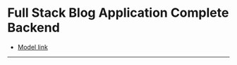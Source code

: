 # Full Stack Blog Application Complete Backend

- [Model link](https://app.eraser.io/workspace/YtPqZ1VogxGy1jzIDkzj?origin=share)

---